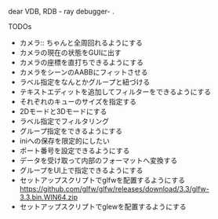 ﻿dear VDB, RDB - ray debugger- .

TODOs
- カメラ:: ちゃんと全周回れるようにする
- カメラの現在の状態をGUIに出す
- カメラの座標を直打ちできるようにする
- カメラをシーンのAABBにフィットさせる
- ラベル指定をなんとかグループと紐づける
- テキストエディットを追加してフィルターをできるようにする
- それぞれのキューのサイズを指定する
- 2Dモードと3Dモードにする
- ラベル指定でフィルタリング
- グループ指定をできるようにする
- iniへの保存を限定的にしたい
- ポート番号を設定できるようにする
- データを受け取って内部のフォーマットへ変換する
- グループをUI上で指定できるようにする
- セットアップスクリプトでglfwを配置するようにする
  https://github.com/glfw/glfw/releases/download/3.3/glfw-3.3.bin.WIN64.zip
- セットアップスクリプトでglewを配置するようにする